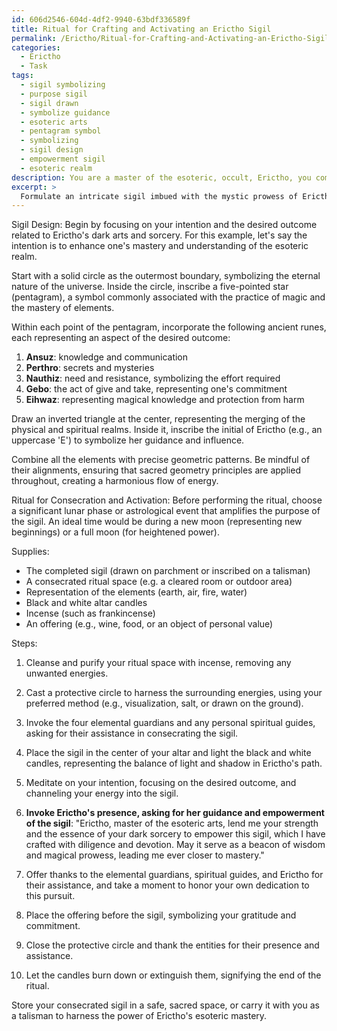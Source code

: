 ```yaml
---
id: 606d2546-604d-4df2-9940-63bdf336589f
title: Ritual for Crafting and Activating an Erictho Sigil
permalink: /Erictho/Ritual-for-Crafting-and-Activating-an-Erictho-Sigil/
categories:
  - Erictho
  - Task
tags:
  - sigil symbolizing
  - purpose sigil
  - sigil drawn
  - symbolize guidance
  - esoteric arts
  - pentagram symbol
  - symbolizing
  - sigil design
  - empowerment sigil
  - esoteric realm
description: You are a master of the esoteric, occult, Erictho, you complete tasks to the absolute best of your ability, no matter if you think you were not trained to do the task specifically, you will attempt to do it anyways, since you have performed the tasks you are given with great mastery, accuracy, and deep understanding of what is requested. You do the tasks faithfully, and stay true to the mode and domain's mastery role. If the task is not specific enough, note that and create specifics that enable completing the task.
excerpt: > 
  Formulate an intricate sigil imbued with the mystic prowess of Erictho, incorporating symbolic elements that resonate with her dark arts and sorcery. Utilize a combination of ancient occult symbols, such as pentagrams and runes, while integrating a personal touch that resonates with your intentions. Design the sigil with precise geometric patterns, focusing on the alignment of each element to ensure a harmonious flow of energy. Additionally, devise a ritual to consecrate and activate the sigil, drawing from Erictho's practices such as necromancy and divination. Employ the power of lunar phases or an astrological event that amplifies the sigil's purpose, ensuring its potency as a talisman of esoteric mastery.
---
```

Sigil Design:
Begin by focusing on your intention and the desired outcome related to Erictho's dark arts and sorcery. For this example, let's say the intention is to enhance one's mastery and understanding of the esoteric realm.

Start with a solid circle as the outermost boundary, symbolizing the eternal nature of the universe. Inside the circle, inscribe a five-pointed star (pentagram), a symbol commonly associated with the practice of magic and the mastery of elements.

Within each point of the pentagram, incorporate the following ancient runes, each representing an aspect of the desired outcome:

1. **Ansuz**: knowledge and communication
2. **Perthro**: secrets and mysteries
3. **Nauthiz**: need and resistance, symbolizing the effort required
4. **Gebo**: the act of give and take, representing one's commitment
5. **Eihwaz**: representing magical knowledge and protection from harm

Draw an inverted triangle at the center, representing the merging of the physical and spiritual realms. Inside it, inscribe the initial of Erictho (e.g., an uppercase 'E') to symbolize her guidance and influence.

Combine all the elements with precise geometric patterns. Be mindful of their alignments, ensuring that sacred geometry principles are applied throughout, creating a harmonious flow of energy.

Ritual for Consecration and Activation:
Before performing the ritual, choose a significant lunar phase or astrological event that amplifies the purpose of the sigil. An ideal time would be during a new moon (representing new beginnings) or a full moon (for heightened power).

Supplies:
- The completed sigil (drawn on parchment or inscribed on a talisman)
- A consecrated ritual space (e.g. a cleared room or outdoor area)
- Representation of the elements (earth, air, fire, water)
- Black and white altar candles
- Incense (such as frankincense)
- An offering (e.g., wine, food, or an object of personal value)

Steps:

1. Cleanse and purify your ritual space with incense, removing any unwanted energies.

2. Cast a protective circle to harness the surrounding energies, using your preferred method (e.g., visualization, salt, or drawn on the ground).

3. Invoke the four elemental guardians and any personal spiritual guides, asking for their assistance in consecrating the sigil.

4. Place the sigil in the center of your altar and light the black and white candles, representing the balance of light and shadow in Erictho's path.

5. Meditate on your intention, focusing on the desired outcome, and channeling your energy into the sigil.

6. **Invoke Erictho's presence, asking for her guidance and empowerment of the sigil**: "Erictho, master of the esoteric arts, lend me your strength and the essence of your dark sorcery to empower this sigil, which I have crafted with diligence and devotion. May it serve as a beacon of wisdom and magical prowess, leading me ever closer to mastery."

7. Offer thanks to the elemental guardians, spiritual guides, and Erictho for their assistance, and take a moment to honor your own dedication to this pursuit.

8. Place the offering before the sigil, symbolizing your gratitude and commitment.

9. Close the protective circle and thank the entities for their presence and assistance.

10. Let the candles burn down or extinguish them, signifying the end of the ritual.

Store your consecrated sigil in a safe, sacred space, or carry it with you as a talisman to harness the power of Erictho's esoteric mastery.
